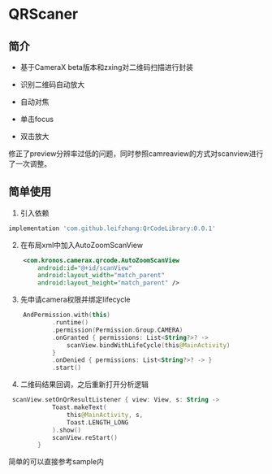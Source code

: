# QRScaner


##  简介

* 基于CameraX beta版本和zxing对二维码扫描进行封装

* 识别二维码自动放大

* 自动对焦

* 单击focus

* 双击放大


修正了preview分辨率过低的问题，同时参照camreaview的方式对scanview进行了一次调整。

## 简单使用

1. 引入依赖

~~~ gradle
implementation 'com.github.leifzhang:QrCodeLibrary:0.0.1'
~~~


2. 在布局xml中加入AutoZoomScanView

~~~ xml
    <com.kronos.camerax.qrcode.AutoZoomScanView
        android:id="@+id/scanView"
        android:layout_width="match_parent"
        android:layout_height="match_parent" />
~~~

3. 先申请camera权限并绑定lifecycle

~~~ kotlin
    AndPermission.with(this)
            .runtime()
            .permission(Permission.Group.CAMERA)
            .onGranted { permissions: List<String?>? ->
                scanView.bindWithLifeCycle(this@MainActivity)
            }
            .onDenied { permissions: List<String?>? -> }
            .start()
~~~

4. 二维码结果回调，之后重新打开分析逻辑

~~~ kotlin
 scanView.setOnQrResultListener { view: View, s: String ->
            Toast.makeText(
                this@MainActivity, s,
                Toast.LENGTH_LONG
            ).show()
            scanView.reStart()
        }
~~~

简单的可以直接参考sample内